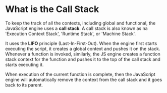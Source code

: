 # **What is the Call Stack**

To keep the track of all the contexts, including global and functional, the JavaScript engine uses a **call stack**. A call stack is also known as na 'Execution Context Stack', 'Runtime Stack', or 'Machine Stack'.

It uses the **LIFO** principle (Last-In-First-Out). When the engine first starts executing the script, it creates a global context and pushes it on the stack. Whenever a function is invoked, similarly, the JS engine creates a function stack context for the function and pushes it to the top of the call stack and starts executing it.

When execution of the current function is complete, then the JavaScript engine will automatically remove the context from the call stack and it goes back to its parent.
